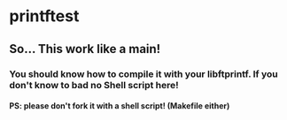 # printftest

## So... This work like a main!
### You should know how to compile it with your libftprintf. If you don't know to bad no Shell script here!
#### PS: please don't fork it with a shell script! (Makefile either)
